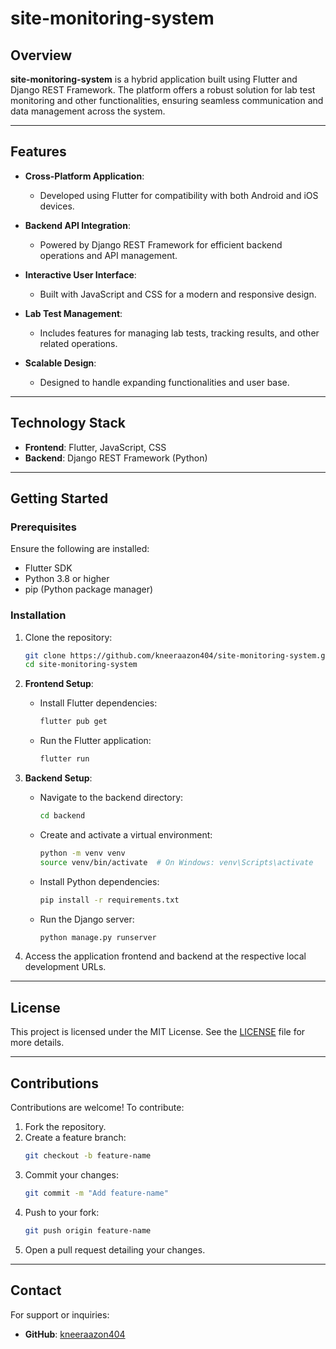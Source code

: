 # site-monitoring-system  

## Overview  

**site-monitoring-system** is a hybrid application built using Flutter and Django REST Framework. The platform offers a robust solution for lab test monitoring and other functionalities, ensuring seamless communication and data management across the system.  

---

## Features  

- **Cross-Platform Application**:  
  - Developed using Flutter for compatibility with both Android and iOS devices.  

- **Backend API Integration**:  
  - Powered by Django REST Framework for efficient backend operations and API management.  

- **Interactive User Interface**:  
  - Built with JavaScript and CSS for a modern and responsive design.  

- **Lab Test Management**:  
  - Includes features for managing lab tests, tracking results, and other related operations.  

- **Scalable Design**:  
  - Designed to handle expanding functionalities and user base.  

---

## Technology Stack  

- **Frontend**: Flutter, JavaScript, CSS  
- **Backend**: Django REST Framework (Python)  

---

## Getting Started  

### Prerequisites  

Ensure the following are installed:  
- Flutter SDK  
- Python 3.8 or higher  
- pip (Python package manager)  

### Installation  

1. Clone the repository:  
   ```bash  
   git clone https://github.com/kneeraazon404/site-monitoring-system.git  
   cd site-monitoring-system  
   ```  

2. **Frontend Setup**:  
   - Install Flutter dependencies:  
     ```bash  
     flutter pub get  
     ```  
   - Run the Flutter application:  
     ```bash  
     flutter run  
     ```  

3. **Backend Setup**:  
   - Navigate to the backend directory:  
     ```bash  
     cd backend  
     ```  
   - Create and activate a virtual environment:  
     ```bash  
     python -m venv venv  
     source venv/bin/activate  # On Windows: venv\Scripts\activate  
     ```  
   - Install Python dependencies:  
     ```bash  
     pip install -r requirements.txt  
     ```  
   - Run the Django server:  
     ```bash  
     python manage.py runserver  
     ```  

4. Access the application frontend and backend at the respective local development URLs.  

---

## License  

This project is licensed under the MIT License. See the [LICENSE](LICENSE) file for more details.  

---

## Contributions  

Contributions are welcome! To contribute:  

1. Fork the repository.  
2. Create a feature branch:  
   ```bash  
   git checkout -b feature-name  
   ```  
3. Commit your changes:  
   ```bash  
   git commit -m "Add feature-name"  
   ```  
4. Push to your fork:  
   ```bash  
   git push origin feature-name  
   ```  
5. Open a pull request detailing your changes.  

---

## Contact  

For support or inquiries:  
- **GitHub**: [kneeraazon404](https://github.com/kneeraazon404)  
